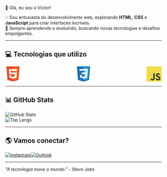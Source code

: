 👋  Olá, eu sou o Victor!

💡 Sou entusiasta do desenvolvimento web, explorando **HTML**, **CSS** e **JavaScript** para criar interfaces incríveis.  
🚀 Sempre aprendendo e evoluindo, buscando novas tecnologias e desafios empolgantes.  

---

## 💻 Tecnologias que utilizo  

<div style="display: flex; justify-content: space-between;">
  <img src="https://raw.githubusercontent.com/devicons/devicon/master/icons/html5/html5-original.svg" width="50px" title="HTML">
  <img src="https://raw.githubusercontent.com/devicons/devicon/master/icons/css3/css3-original.svg" width="50px" title="CSS">
  <img src="https://raw.githubusercontent.com/devicons/devicon/master/icons/javascript/javascript-original.svg" width="50px" title="JavaScript">
</div>

---

## 📊 GitHub Stats  

![GitHub Stats](https://github-readme-stats.vercel.app/api?username=victorborro15&show_icons=true&theme=tokyonight)  
![Top Langs](https://github-readme-stats.vercel.app/api/top-langs/?username=victorborro15&layout=compact&theme=tokyonight)

---

## 🌎 Vamos conectar?  

[![Instagram](https://img.shields.io/badge/Instagram-E4405F?logo=instagram&logoColor=white)](https://www.instagram.com/victorborro15)[![Outlook](https://img.shields.io/badge/Outlook-0078D4?logo=microsoft-outlook&logoColor=white)](mailto:victorborro15@outlook.com)  

---

*"A tecnologia move o mundo." - Steve Jobs*

